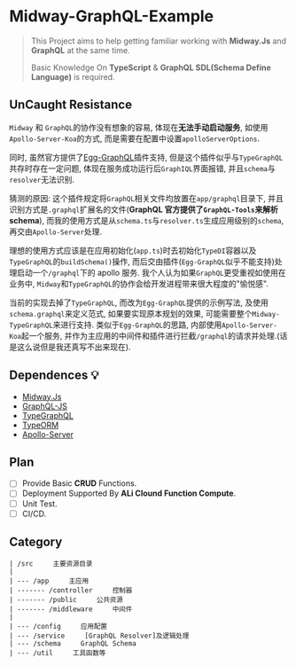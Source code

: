 # Midway-GraphQL-Example

> This Project aims to help getting familiar working with **Midway.Js** and **GraphQL** at the same time.
>
> Basic Knowledge On **TypeScript** & **GraphQL SDL(Schema Define Language)** is required.

## UnCaught Resistance

`Midway` 和 `GraphQL`的协作没有想象的容易, 体现在**无法手动启动服务**, 如使用`Apollo-Server-Koa`的方式, 而是需要在配置中设置`apolloServerOptions`.

同时, 虽然官方提供了[Egg-GraphQL](https://github.com/eggjs/egg-graphql)插件支持, 但是这个插件似乎与`TypeGraphQL`共存时存在一定问题, 体现在服务成功运行后`GraphIQL`界面报错, 并且`schema`与`resolver`无法识别.

猜测的原因: 这个插件规定将`GraphQL`相关文件均放置在`app/graphql`目录下, 并且识别方式是`.graphql`扩展名的文件(**GraphQL 官方提供了`GraphQL-Tools`来解析 schema**), 而我的使用方式是从`schema.ts`与`resolver.ts`生成应用级别的`schema`, 再交由`Apollo-Server`处理.

理想的使用方式应该是在应用初始化(`app.ts`)时去初始化`TypeDI`容器以及`TypeGraphQL`的`buildSchema()`操作, 而后交由插件(`Egg-GraphQL`似乎不能支持)处理启动一个`/graphql`下的 apollo 服务. 我个人认为如果`GraphQL`更受重视如使用在业务中, `Midway`和`TypeGraphQL`的协作会给开发进程带来很大程度的"愉悦感".

当前的实现去掉了`TypeGraphQL`, 而改为`Egg-GraphQL`提供的示例写法, 及使用`schema.graphql`来定义范式, 如果要实现原本规划的效果, 可能需要整个`Midway-TypeGraphQL`来进行支持. 类似于`Egg-GraphQL`的思路, 内部使用`Apollo-Server-Koa`起一个服务, 并作为主应用的中间件和插件进行拦截`/graphql`的请求并处理.(话是这么说但是我还真写不出来现在).

## Dependences 💡

- [Midway.Js](https://github.com/midwayjs/midway)
- [GraphQL-JS](https://github.com/graphql/graphql-js)
- [TypeGraphQL](https://github.com/MichalLytek/type-graphql)
- [TypeORM](https://github.com/typeorm/typeorm)
- [Apollo-Server](https://github.com/apollographql/apollo-server)

## Plan

- [ ] Provide Basic **CRUD** Functions.
- [ ] Deployment Supported By **ALi Clound Function Compute**.
- [ ] Unit Test.
- [ ] CI/CD.

## Category

```text
| /src     主要资源目录
|
| --- /app     主应用
| ------- /controller     控制器
| ------- /public     公共资源
| ------- /middleware     中间件
|
| --- /config     应用配置
| --- /service     [GraphQL Resolver]及逻辑处理
| --- /schema     GraphQL Schema
| --- /util     工具函数等
```
